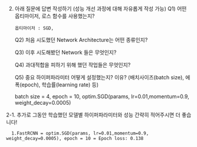 2. 아래 질문에 답변 작성하기 (성능 개선 과정에 대해 자유롭게 작성 가능)
      Q1) 어떤 옵티마이저, 로스 함수를 사용했는지?
      
       옵티마이저 : SGD, 
      
      Q2) 처음 시도했던 Network Architecture는 어떤 종류인지?
      
      
      
      Q3) 이후 시도해봤던 Network 들은 무엇인지?
      
      
      
      Q4) 과대적합을 피하기 위해 했던 작업들은 무엇인지?
      
      
      
      Q5) 중요 하이퍼파라미터 어떻게 설정했는지? 이유?
           (배치사이즈(batch size), 에폭(epoch), 학습률(learning rate) 등)
      
      batch size = 4, epoch = 10, optim.SGD(params, lr=0.01,momentum=0.9, weight_decay=0.0005)
           
2-1. 추가로 그동안 학습했던 모델별 하이퍼파라미터와 성능 간략히 적어주시면 더 좋습니다!
      
      1.FastRCNN = optim.SGD(params, lr=0.01,momentum=0.9, weight_decay=0.0005), epoch = 10 = Epoch loss: 0.138
